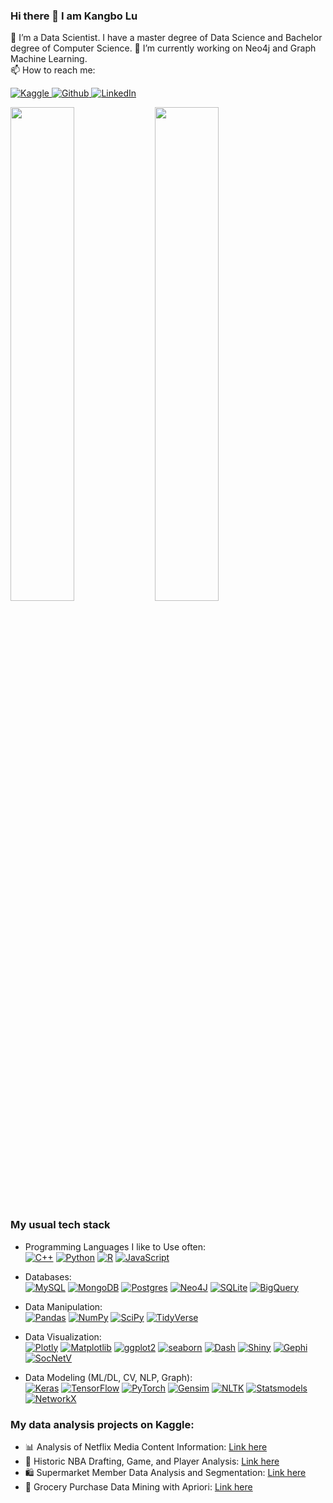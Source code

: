 ### Hi there 👋 I am Kangbo Lu

🔭 I’m a Data Scientist. I have a master degree of Data Science and Bachelor degree of Computer Science.
🌱 I’m currently working on Neo4j and Graph Machine Learning.  
📫 How to reach me: 
<p>
  <a href="https://www.kaggle.com/agilesifaka" target="_blank">
    <img alt="Kaggle" src="https://img.shields.io/badge/Kaggle-blue?&style=flat-square&logoColor=white" />
  </a> 
  <a href="https://github.com/KangboLu" target="_blank">
    <img alt="Github" src="https://img.shields.io/badge/GitHub-%2312100E.svg?&style=flat-square&logo=Github&logoColor=white" />
  </a> 
  <a href="https://www.linkedin.com/in/kangbolu" target="_blank">
    <img alt="LinkedIn" src="https://img.shields.io/badge/linkedin-%230077B5.svg?&style=flat-square&logo=linkedin&logoColor=white" />
  </a> 
</p>


<p align = "left">
  <img src = "https://github-readme-stats.vercel.app/api?username=KangboLu&show_icons=true&include_all_commits=true" width=45%>
  <img src = "https://github-readme-streak-stats.herokuapp.com?user=KangboLu" width=45%>
</p>

### My usual tech stack
- Programming Languages I like to Use often:  
<a href="https://www.cplusplus.com/" target="_blank">![C++](https://img.shields.io/badge/C++-%2300599C.svg?style=flat-square&logo=c%2B%2B&logoColor=white)</a>
<a href="https://www.python.org/" target="_blank">![Python](https://img.shields.io/badge/Python-3670A0?style=flat-square&logo=python&logoColor=ffdd54)</a>
<a href="https://www.r-project.org/" target="_blank">![R](https://img.shields.io/badge/R-%23276DC3.svg?style=flat-square&logo=r&logoColor=white)</a>
<a href="https://developer.mozilla.org/en-US/docs/Web/JavaScript" target="_blank">![JavaScript](https://img.shields.io/badge/Javascript-%23323330.svg?style=flat-square&logo=javascript&logoColor=%23F7DF1E)</a>

- Databases:  
<a href="https://www.mysql.com/" target="_blank">![MySQL](https://img.shields.io/badge/MySQL-%2300f.svg?style=flat-square&logo=mysql&logoColor=white)</a>
<a href="https://www.mongodb.com/" target="_blank">![MongoDB](https://img.shields.io/badge/MongoDB-%234ea94b.svg?style=flat-square&logo=mongodb&logoColor=white)</a>
<a href="https://www.postgresql.org/" target="_blank">![Postgres](https://img.shields.io/badge/Postgres-%23316192.svg?style=flat-square&logo=postgresql&logoColor=white)</a>
<a href="https://neo4j.com/" target="_blank">![Neo4J](https://img.shields.io/badge/Neo4j-008CC1?style=flat-square&logo=neo4j&logoColor=white)</a>
<a href="https://www.sqlite.org/" target="_blank">![SQLite](https://img.shields.io/badge/Sqlite-%2307405e.svg?style=flat-square&logo=sqlite&logoColor=white)</a>
<a href="https://cloud.google.com/bigquery" target="_blank">![BigQuery](https://img.shields.io/badge/BigQuery-blue?style=flat-square&logoColor=white)</a>

- Data Manipulation:  
<a href="https://pandas.pydata.org/" target="_blank">![Pandas](https://img.shields.io/badge/Pandas-%23150458.svg?style=flat-square&logo=pandas&logoColor=white)</a>
<a href="https://numpy.org/" target="_blank">![NumPy](https://img.shields.io/badge/Numpy-%23013243.svg?style=flat-square&logo=numpy&logoColor=white)</a>
<a href="https://scipy.org/" target="_blank">![SciPy](https://img.shields.io/badge/SciPy-%230C55A5.svg?style=flat-square&logo=scipy&logoColor=%white)</a>
<a href="https://www.tidyverse.org/" target="_blank">![TidyVerse](https://img.shields.io/badge/Tidyverse-blue?style=flat-square&logo=R&logoColor=white)</a>

- Data Visualization:  
<a href="https://plotly.com/" target="_blank">![Plotly](https://img.shields.io/badge/Plotly-%233F4F75.svg?style=flat-square&logo=plotly&logoColor=white)</a>
<a href="https://matplotlib.org/" target="_blank">![Matplotlib](https://img.shields.io/badge/matplotlib-blue?style=flat-square&logo=Python&logoColor=white)</a>
<a href="https://ggplot2.tidyverse.org/" target="_blank">![ggplot2](https://img.shields.io/badge/ggplot2-lightblue?style=flat-square&logo=R&logoColor=white)</a>
<a href="https://seaborn.pydata.org/" target="_blank">![seaborn](https://img.shields.io/badge/seaborn-lightgrey?style=flat-square&logo=Python&logoColor=white)</a>
<a href="https://plotly.com/dash/" target="_blank">![Dash](https://img.shields.io/badge/Dash-%33F4F75.svg?style=flat-square&logo=plotly&logoColor=white)</a>
<a href="https://shiny.rstudio.com/" target="_blank">![Shiny](https://img.shields.io/badge/Shiny-lightblue?style=flat-square&logo=R&logoColor=white)</a>
<a href="https://gephi.org/" target="_blank">![Gephi](https://img.shields.io/badge/Gephi-blue?style=flat-square&logoColor=white)</a>
<a href="https://socnetv.org/" target="_blank">![SocNetV](https://img.shields.io/badge/SocNetV-lightblue?style=flat-square&logoColor=white)</a>

- Data Modeling (ML/DL, CV, NLP, Graph):  
<a href="https://keras.io/" target="_blank">![Keras](https://img.shields.io/badge/Keras-%23D00000.svg?style=flat-square&logo=Keras&logoColor=white)</a>
<a href="https://www.tensorflow.org/" target="_blank">![TensorFlow](https://img.shields.io/badge/TensorFlow-%23FF6F00.svg?style=flat-square&logo=TensorFlow&logoColor=white)</a>
<a href="https://pytorch.org/" target="_blank">![PyTorch](https://img.shields.io/badge/PyTorch-%23EE4C2C.svg?style=flat-square&logo=PyTorch&logoColor=white)</a>
<a href="https://radimrehurek.com/gensim/" target="_blank">![Gensim](https://img.shields.io/badge/Gensim-brown?style=flat-square&logo=Python&logoColor=white)</a>
<a href="https://www.nltk.org/" target="_blank">![NLTK](https://img.shields.io/badge/NLTK-brown?style=flat-square&logo=Python&logoColor=white)</a>
<a href="https://www.statsmodels.org/stable/index.html/" target="_blank">![Statsmodels](https://img.shields.io/badge/Statsmodels-orange?style=flat-square&logo=Python&logoColor=white)</a>
<a href="https://networkx.org/" target="_blank">![NetworkX](https://img.shields.io/badge/NetworkX-lightblue?style=flat-square&logo=Python&logoColor=white)</a>

### My data analysis projects on Kaggle:
- 📊 Analysis of Netflix Media Content Information: [Link here](https://kaggle.com/agilesifaka/analysis-of-netflix-content-information)
- 🏀 Historic NBA Drafting, Game, and Player Analysis: [Link here](https://kaggle.com/agilesifaka/historic-nba-drafting-game-and-player-analysis)
- 🛍️ Supermarket Member Data Analysis and Segmentation: [Link here](https://kaggle.com/agilesifaka/supermarket-member-data-analysis-and-segmentation)
- 🛒 Grocery Purchase Data Mining with Apriori: [Link here](https://kaggle.com/agilesifaka/grocery-purchase-data-mining-with-apriori)
